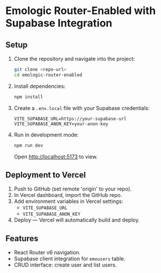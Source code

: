 # Emologic Router-Enabled with Supabase Integration

## Setup

1. Clone the repository and navigate into the project:
   ```bash
   git clone <repo-url>
   cd emologic-router-enabled
   ```

2. Install dependencies:
   ```bash
   npm install
   ```

3. Create a `.env.local` file with your Supabase credentials:
   ```env
   VITE_SUPABASE_URL=https://your-supabase-url
   VITE_SUPABASE_ANON_KEY=your-anon-key
   ```

4. Run in development mode:
   ```bash
   npm run dev
   ```
   Open [http://localhost:5173](http://localhost:5173) to view.

## Deployment to Vercel

1. Push to GitHub (set remote 'origin' to your repo).
2. In Vercel dashboard, import the GitHub repo.
3. Add environment variables in Vercel settings:
   - `VITE_SUPABASE_URL`
   - `VITE_SUPABASE_ANON_KEY`
4. Deploy — Vercel will automatically build and deploy.

## Features

- React Router v6 navigation.
- Supabase client integration for `emousers` table.
- CRUD interface: create user and list users.
